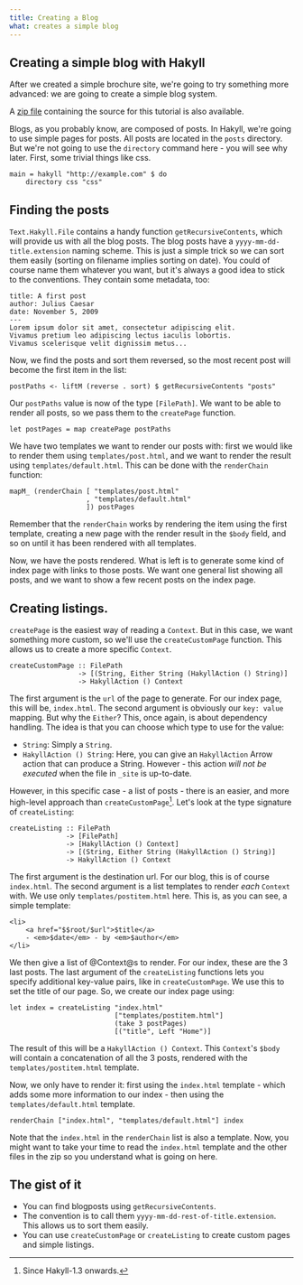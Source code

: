 ```yaml
---
title: Creating a Blog
what: creates a simple blog
---
```


## Creating a simple blog with Hakyll

After we created a simple brochure site, we're going to try something more
advanced: we are going to create a simple blog system.

A [zip file] containing the source for this tutorial is also available.

[zip file]: examples/simpleblog.zip

Blogs, as you probably know, are composed of posts. In Hakyll, we're going
to use simple pages for posts. All posts are located in the `posts`
directory. But we're not going to use the `directory` command here - you will
see why later. First, some trivial things like css.

~~~~~{.haskell}
main = hakyll "http://example.com" $ do
    directory css "css"
~~~~~

## Finding the posts

`Text.Hakyll.File` contains a handy function `getRecursiveContents`, which will
provide us with all the blog posts. The blog posts have a
`yyyy-mm-dd-title.extension` naming scheme. This is just a simple trick so we
can sort them easily (sorting on filename implies sorting on date). You could of
course name them whatever you want, but it's always a good idea to stick to the
conventions. They contain some metadata, too:

    title: A first post
    author: Julius Caesar
    date: November 5, 2009
    ---
    Lorem ipsum dolor sit amet, consectetur adipiscing elit. 
    Vivamus pretium leo adipiscing lectus iaculis lobortis.
    Vivamus scelerisque velit dignissim metus...

Now, we find the posts and sort them reversed, so the most recent post will
become the first item in the list:

~~~~~{.haskell}
postPaths <- liftM (reverse . sort) $ getRecursiveContents "posts"
~~~~~

Our `postPaths` value is now of the type `[FilePath]`. We want to be able to
render all posts, so we pass them to the `createPage` function.

~~~~~{.haskell}
let postPages = map createPage postPaths
~~~~~

We have two templates we want to render our posts with: first we would like to
render them using `templates/post.html`, and we want to render the result
using `templates/default.html`. This can be done with the `renderChain`
function:

~~~~~{.haskell}
mapM_ (renderChain [ "templates/post.html"
                   , "templates/default.html"
                   ]) postPages
~~~~~

Remember that the `renderChain` works by rendering the item using the first
template, creating a new page with the render result in the `$body` field, and
so on until it has been rendered with all templates.

Now, we have the posts rendered. What is left is to generate some kind of index
page with links to those posts. We want one general list showing all posts, and
we want to show a few recent posts on the index page.

## Creating listings.

`createPage` is the easiest way of reading a `Context`. But in this case, we
want something more custom, so we'll use the `createCustomPage` function. This
allows us to create a more specific `Context`.

~~~~~{.haskell}
createCustomPage :: FilePath
                 -> [(String, Either String (HakyllAction () String)]
                 -> HakyllAction () Context
~~~~~

The first argument is the `url` of the page to generate. For our index page,
this will be, `index.html`. The second argument is obviously our `key: value`
mapping. But why the `Either`? This, once again, is about dependency handling.
The idea is that you can choose which type to use for the value:

- `String`: Simply a `String`.
- `HakyllAction () String`: Here, you can give an `HakyllAction` Arrow action
  that can produce a String. However - this action _will not be executed_ when
  the file in `_site` is up-to-date.

However, in this specific case - a list of posts - there is an easier, and more
high-level approach than `createCustomPage`[^1]. Let's look at the type
signature of `createListing`:

~~~~~{.haskell}
createListing :: FilePath
              -> [FilePath]
              -> [HakyllAction () Context]
              -> [(String, Either String (HakyllAction () String)]
              -> HakyllAction () Context
~~~~~

[^1]: Since Hakyll-1.3 onwards.

The first argument is the destination url. For our blog, this is of course
`index.html`. The second argument is a list templates to render _each_ `Context`
with. We use only `templates/postitem.html` here. This is, as you can see, a
simple template:

~~~~~{.html}
<li>
    <a href="$$root/$url">$title</a>
    - <em>$date</em> - by <em>$author</em>
</li>
~~~~~

We then give a list of @Context@s to render. For our index, these are the 3 last
posts.  The last argument of the `createListing` functions lets you specify
additional key-value pairs, like in `createCustomPage`. We use this to set the
title of our page. So, we create our index page using:

~~~~~{.haskell}
let index = createListing "index.html"
                          ["templates/postitem.html"]
                          (take 3 postPages)
                          [("title", Left "Home")]
~~~~~

The result of this will be a `HakyllAction () Context`. This `Context`'s `$body`
will contain a concatenation of all the 3 posts, rendered with the
`templates/postitem.html` template.

Now, we only have to render it: first using the `index.html` template - which
adds some more information to our index - then using the
`templates/default.html` template.

~~~~~{.haskell}
renderChain ["index.html", "templates/default.html"] index
~~~~~

Note that the `index.html` in the `renderChain` list is also a template. Now,
you might want to take your time to read the `index.html` template and the other
files in the zip so you understand what is going on here.

## The gist of it

- You can find blogposts using `getRecursiveContents`.
- The convention is to call them `yyyy-mm-dd-rest-of-title.extension`. This
  allows us to sort them easily.
- You can use `createCustomPage` or `createListing` to create custom pages and
  simple listings.
